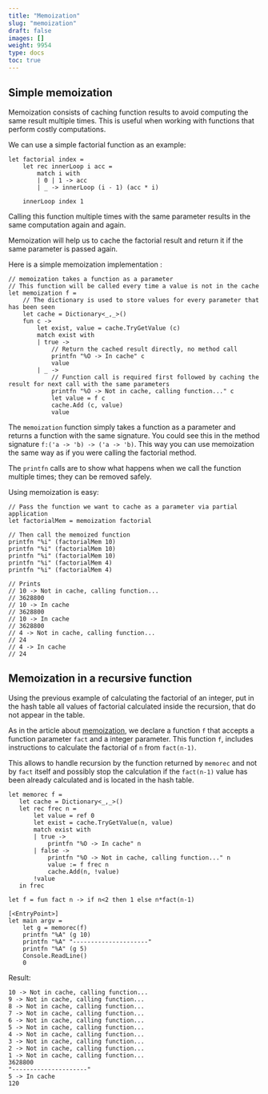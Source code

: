 ```yaml
---
title: "Memoization"
slug: "memoization"
draft: false
images: []
weight: 9954
type: docs
toc: true
---
```


## Simple memoization
Memoization consists of caching function results to avoid computing the same result multiple times. This is useful when working with functions that perform costly computations.

We can use a simple factorial function as an example:

    let factorial index =
        let rec innerLoop i acc =
            match i with
            | 0 | 1 -> acc
            | _ -> innerLoop (i - 1) (acc * i)
    
        innerLoop index 1

Calling this function multiple times with the same parameter results in the same computation again and again.

Memoization will help us to cache the factorial result and return it if the same parameter is passed again.

Here is a simple memoization implementation :

    // memoization takes a function as a parameter
    // This function will be called every time a value is not in the cache
    let memoization f =
        // The dictionary is used to store values for every parameter that has been seen
        let cache = Dictionary<_,_>()
        fun c ->
            let exist, value = cache.TryGetValue (c)
            match exist with
            | true -> 
                // Return the cached result directly, no method call
                printfn "%O -> In cache" c
                value
            | _ -> 
                // Function call is required first followed by caching the result for next call with the same parameters
                printfn "%O -> Not in cache, calling function..." c
                let value = f c
                cache.Add (c, value)
                value

The `memoization` function simply takes a function as a parameter and returns a function with the same signature. You could see this in the method signature `f:('a -> 'b) -> ('a -> 'b)`. This way you can use memoization the same way as if you were calling the factorial method. 

The `printfn` calls are to show what happens when we call the function multiple times; they can be removed safely.

Using memoization is easy:

    // Pass the function we want to cache as a parameter via partial application
    let factorialMem = memoization factorial

    // Then call the memoized function
    printfn "%i" (factorialMem 10)
    printfn "%i" (factorialMem 10)
    printfn "%i" (factorialMem 10)
    printfn "%i" (factorialMem 4)
    printfn "%i" (factorialMem 4)

    // Prints
    // 10 -> Not in cache, calling function...
    // 3628800
    // 10 -> In cache
    // 3628800
    // 10 -> In cache
    // 3628800
    // 4 -> Not in cache, calling function...
    // 24
    // 4 -> In cache
    // 24

## Memoization in a recursive function
Using the previous example of calculating the factorial of an integer, put in the hash table all values of factorial calculated inside the recursion, that do not appear in the table.

As in the article about [memoization](https://fr.wikipedia.org/wiki/M%C3%A9mo%C3%AFsation), we declare a function ``f`` that accepts a function parameter ``fact`` and a integer parameter. This function ``f``, includes instructions to calculate the factorial of ``n`` from ``fact(n-1)``.

This allows to handle recursion by the function returned by ``memorec`` and not by ``fact`` itself and possibly stop the calculation if the ``fact(n-1)`` value has been already calculated and is located in the hash table.

    let memorec f =
       let cache = Dictionary<_,_>()
       let rec frec n = 
           let value = ref 0
           let exist = cache.TryGetValue(n, value)
           match exist with
           | true -> 
               printfn "%O -> In cache" n
           | false ->
               printfn "%O -> Not in cache, calling function..." n
               value := f frec n
               cache.Add(n, !value)
           !value
       in frec
    
    let f = fun fact n -> if n<2 then 1 else n*fact(n-1)
    
    [<EntryPoint>]
    let main argv = 
        let g = memorec(f)
        printfn "%A" (g 10)
        printfn "%A" "---------------------"
        printfn "%A" (g 5)
        Console.ReadLine()
        0

Result:

    10 -> Not in cache, calling function...
    9 -> Not in cache, calling function...
    8 -> Not in cache, calling function...
    7 -> Not in cache, calling function...
    6 -> Not in cache, calling function...
    5 -> Not in cache, calling function...
    4 -> Not in cache, calling function...
    3 -> Not in cache, calling function...
    2 -> Not in cache, calling function...
    1 -> Not in cache, calling function...
    3628800
    "---------------------"
    5 -> In cache
    120


